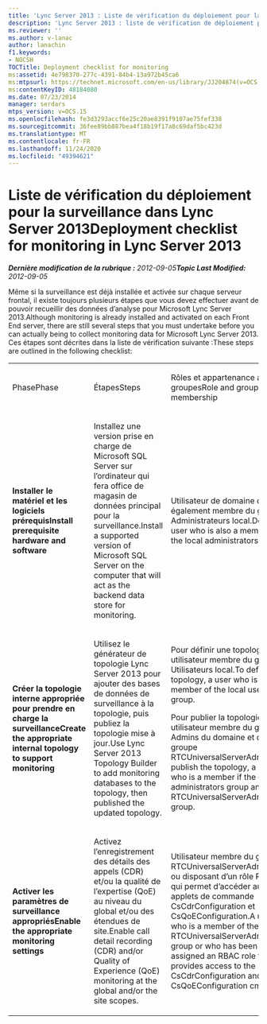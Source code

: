 ```yaml
---
title: 'Lync Server 2013 : Liste de vérification du déploiement pour la surveillance'
description: 'Lync Server 2013 : liste de vérification de déploiement pour le contrôle.'
ms.reviewer: ''
ms.author: v-lanac
author: lanachin
f1.keywords:
- NOCSH
TOCTitle: Deployment checklist for monitoring
ms:assetid: 4e798370-277c-4391-84b4-13a972b45ca6
ms:mtpsurl: https://technet.microsoft.com/en-us/library/JJ204874(v=OCS.15)
ms:contentKeyID: 48184080
ms.date: 07/23/2014
manager: serdars
mtps_version: v=OCS.15
ms.openlocfilehash: fe3d3293accf6e25c20ae8391f9107ae75fef338
ms.sourcegitcommit: 36fee89bb887bea4f18b19f17a8c69daf5bc423d
ms.translationtype: MT
ms.contentlocale: fr-FR
ms.lasthandoff: 11/24/2020
ms.locfileid: "49394621"
---
```

# <a name="deployment-checklist-for-monitoring-in-lync-server-2013"></a><span data-ttu-id="d6a5b-103">Liste de vérification du déploiement pour la surveillance dans Lync Server 2013</span><span class="sxs-lookup"><span data-stu-id="d6a5b-103">Deployment checklist for monitoring in Lync Server 2013</span></span>

<div data-xmlns="http://www.w3.org/1999/xhtml">

<div class="topic" data-xmlns="http://www.w3.org/1999/xhtml" data-msxsl="urn:schemas-microsoft-com:xslt" data-cs="https://msdn.microsoft.com/">

<div data-asp="https://msdn2.microsoft.com/asp">



</div>

<div id="mainSection">

<div id="mainBody"><span data-ttu-id="d6a5b-104">

<span> </span></span><span class="sxs-lookup"><span data-stu-id="d6a5b-104">

<span> </span></span></span>

<span data-ttu-id="d6a5b-105">_**Dernière modification de la rubrique :** 2012-09-05_</span><span class="sxs-lookup"><span data-stu-id="d6a5b-105">_**Topic Last Modified:** 2012-09-05_</span></span>

<span data-ttu-id="d6a5b-106">Même si la surveillance est déjà installée et activée sur chaque serveur frontal, il existe toujours plusieurs étapes que vous devez effectuer avant de pouvoir recueillir des données d’analyse pour Microsoft Lync Server 2013.</span><span class="sxs-lookup"><span data-stu-id="d6a5b-106">Although monitoring is already installed and activated on each Front End server, there are still several steps that you must undertake before you can actually being to collect monitoring data for Microsoft Lync Server 2013.</span></span> <span data-ttu-id="d6a5b-107">Ces étapes sont décrites dans la liste de vérification suivante :</span><span class="sxs-lookup"><span data-stu-id="d6a5b-107">These steps are outlined in the following checklist:</span></span>


<table>
<colgroup>
<col style="width: 25%" />
<col style="width: 25%" />
<col style="width: 25%" />
<col style="width: 25%" />
</colgroup>
<tbody>
<tr class="odd">
<td><p><span data-ttu-id="d6a5b-108">Phase</span><span class="sxs-lookup"><span data-stu-id="d6a5b-108">Phase</span></span></p></td>
<td><p><span data-ttu-id="d6a5b-109">Étapes</span><span class="sxs-lookup"><span data-stu-id="d6a5b-109">Steps</span></span></p></td>
<td><p><span data-ttu-id="d6a5b-110">Rôles et appartenance aux groupes</span><span class="sxs-lookup"><span data-stu-id="d6a5b-110">Role and group membership</span></span></p></td>
<td><p><span data-ttu-id="d6a5b-111">Documentation</span><span class="sxs-lookup"><span data-stu-id="d6a5b-111">Documentation</span></span></p></td>
</tr>
<tr class="even">
<td><p><span data-ttu-id="d6a5b-112"><strong>Installer le matériel et les logiciels prérequis</strong></span><span class="sxs-lookup"><span data-stu-id="d6a5b-112"><strong>Install prerequisite hardware and software</strong></span></span></p></td>
<td><p><span data-ttu-id="d6a5b-113">Installez une version prise en charge de Microsoft SQL Server sur l’ordinateur qui fera office de magasin de données principal pour la surveillance.</span><span class="sxs-lookup"><span data-stu-id="d6a5b-113">Install a supported version of Microsoft SQL Server on the computer that will act as the backend data store for monitoring.</span></span></p></td>
<td><p><span data-ttu-id="d6a5b-114">Utilisateur de domaine qui est également membre du groupe Administrateurs local.</span><span class="sxs-lookup"><span data-stu-id="d6a5b-114">Domain user who is also a member of the local administrators group.</span></span></p></td>
<td><p><span data-ttu-id="d6a5b-115"><a href="lync-server-2013-supported-hardware.md">Matériel compatible pour Lync Server 2013</a> dans le Guide de prise en charge</span><span class="sxs-lookup"><span data-stu-id="d6a5b-115"><a href="lync-server-2013-supported-hardware.md">Supported hardware for Lync Server 2013</a> in the Supportability guide</span></span></p>
<p><span data-ttu-id="d6a5b-116"><a href="lync-server-2013-server-software-and-infrastructure-support.md">Prise en charge de Software and Infrastructure Server dans Lync Server 2013</a> dans le Guide de prise en charge</span><span class="sxs-lookup"><span data-stu-id="d6a5b-116"><a href="lync-server-2013-server-software-and-infrastructure-support.md">Server software and infrastructure support in Lync Server 2013</a> in the Supportability Guide</span></span></p></td>
</tr>
<tr class="odd">
<td><p><span data-ttu-id="d6a5b-117"><strong>Créer la topologie interne appropriée pour prendre en charge la surveillance</strong></span><span class="sxs-lookup"><span data-stu-id="d6a5b-117"><strong>Create the appropriate internal topology to support monitoring</strong></span></span></p></td>
<td><p><span data-ttu-id="d6a5b-118">Utilisez le générateur de topologie Lync Server 2013 pour ajouter des bases de données de surveillance à la topologie, puis publiez la topologie mise à jour.</span><span class="sxs-lookup"><span data-stu-id="d6a5b-118">Use Lync Server 2013 Topology Builder to add monitoring databases to the topology, then published the updated topology.</span></span></p></td>
<td><p><span data-ttu-id="d6a5b-119">Pour définir une topologie, utilisateur membre du groupe Utilisateurs local.</span><span class="sxs-lookup"><span data-stu-id="d6a5b-119">To define a topology, a user who is a member of the local users group.</span></span></p>
<p><span data-ttu-id="d6a5b-120">Pour publier la topologie, utilisateur membre du groupe Admins du domaine et du groupe RTCUniversalServerAdmins.</span><span class="sxs-lookup"><span data-stu-id="d6a5b-120">To publish the topology, a user who is a member if the domain administrators group and the RTCUniversalServerAdmins group.</span></span></p></td>
<td><p><span data-ttu-id="d6a5b-121"><a href="lync-server-2013-associating-a-monitoring-store-with-a-front-end-pool.md">Association d’un magasin d’analyse à un pool frontal dans Lync Server 2013</a> dans le Guide de déploiement</span><span class="sxs-lookup"><span data-stu-id="d6a5b-121"><a href="lync-server-2013-associating-a-monitoring-store-with-a-front-end-pool.md">Associating a monitoring store with a Front End pool in Lync Server 2013</a> in the Deployment guide</span></span></p></td>
</tr>
<tr class="even">
<td><p><span data-ttu-id="d6a5b-122"><strong>Activer les paramètres de surveillance appropriés</strong></span><span class="sxs-lookup"><span data-stu-id="d6a5b-122"><strong>Enable the appropriate monitoring settings</strong></span></span></p></td>
<td><p><span data-ttu-id="d6a5b-123">Activez l’enregistrement des détails des appels (CDR) et/ou la qualité de l’expertise (QoE) au niveau du global et/ou des étendues de site.</span><span class="sxs-lookup"><span data-stu-id="d6a5b-123">Enable call detail recording (CDR) and/or Quality of Experience (QoE) monitoring at the global and/or the site scopes.</span></span></p></td>
<td><p><span data-ttu-id="d6a5b-124">Utilisateur membre du groupe RTCUniversalServerAdmins ou disposant d’un rôle RBAC qui permet d’accéder aux applets de commande CsCdrConfiguration et CsQoEConfiguration.</span><span class="sxs-lookup"><span data-stu-id="d6a5b-124">A user who is a member of the RTCUniversalServerAdmins group or who has been assigned an RBAC role that provides access to the CsCdrConfiguration and CsQoEConfiguration cmdlets.</span></span></p></td>
<td><p><span data-ttu-id="d6a5b-125"><a href="lync-server-2013-configuring-call-detail-recording-and-quality-of-experience-settings.md">Configuration des paramètres d’enregistrement des détails des appels et de la qualité de l’utilisation dans Lync Server 2013</a> dans le guide des opérations</span><span class="sxs-lookup"><span data-stu-id="d6a5b-125"><a href="lync-server-2013-configuring-call-detail-recording-and-quality-of-experience-settings.md">Configuring call detail recording and Quality of Experience settings in Lync Server 2013</a> in the Operations guide</span></span></p></td>
</tr>
</tbody>
</table><span data-ttu-id="d6a5b-126">


</div>

<span> </span>

</div>

</div>

</span><span class="sxs-lookup"><span data-stu-id="d6a5b-126">


</div>

<span> </span>

</div>

</div>

</span></span></div>

